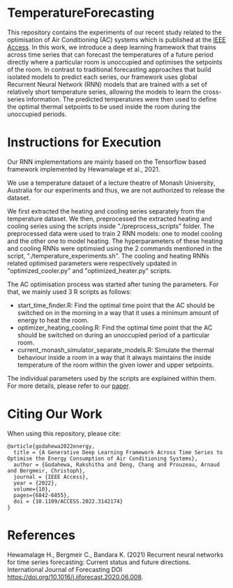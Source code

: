 # TemperatureForecasting

This repository contains the experiments of our recent study related to the optimisation of Air Conditioning (AC) systems which is published at the [IEEE Access](https://doi.org/10.1109/ACCESS.2022.3142174).
In this work, we introduce a deep learning framework that trains across time series that can forecast the temperatures of a future period directly where a particular room is unoccupied and optimises the setpoints of the room. In contrast to traditional forecasting approaches that build isolated models to predict each series, our framework uses
global Recurrent Neural Network (RNN) models that are trained with a set of relatively short temperature series, allowing the models to learn the cross-series information. The predicted temperatures were then used to define the optimal thermal setpoints to be used inside the room during the unoccupied periods. 


# Instructions for Execution
Our RNN implementations are mainly based on the Tensorflow based framework implemented by Hewamalage et al., 2021.

We use a temperature dataset of a lecture theatre of Monash University, Australia for our experiments and thus, we are not authorized to release the dataset.

We first extracted the heating and cooling series separately from the temperature dataset. We then, preprocessed the extracted heating and cooling series using the scripts inside "./preprocess_scripts" folder. The preprocessed data were used to train 2 RNN models: one to model cooling and the other one to model heating. The hyperparameters of these heating and cooling RNNs were optimsied using the 2 commands mentioned in the script, "./temperature_experiments.sh". The cooling and heating RNNs related optimised parameters were respectively updated in "optimized_cooler.py" and "optimized_heater.py" scripts.

The AC optimisation process was started after tuning the parameters. For that, we mainly used 3 R scripts as follows:
 - start_time_finder.R: Find the optimal time point that the AC should be switched on in the morning in a way that it uses a minimum amount of energy to heat the room.
 - optimizer_heating_cooling.R: Find the optimal time point that the AC should be switched on during an unoccupied period of a particular room.
 - current_monash_simulator_separate_models.R: Simulate the thermal behaviour inside a room in a way that it always maintains the inside temperature of the room within the given lower and upper setpoints.

The individual parameters used by the scripts are explained within them. For more details, please refer to our [paper](https://doi.org/10.1109/ACCESS.2022.3142174).


# Citing Our Work
When using this repository, please cite:

```{r} 
@article{godahewa2022energy,
  title = {A Generative Deep Learning Framework Across Time Series to Optimise the Energy Consumption of Air Conditioning Systems},
  author = {Godahewa, Rakshitha and Deng, Chang and Prouzeau, Arnaud and Bergmeir, Christoph},
  journal = {IEEE Access},
  year = {2022},
  volume={10},
  pages={6842-6855},
  doi = {10.1109/ACCESS.2022.3142174}
}
```

# References
Hewamalage H., Bergmeir C., Bandara K. (2021) Recurrent neural networks for time series forecasting: Current status and future directions. International Journal of Forecasting DOI https://doi.org/10.1016/j.ijforecast.2020.06.008.
